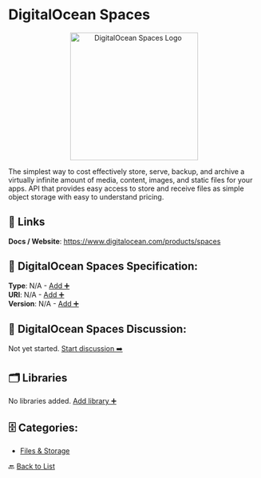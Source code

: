 # DigitalOcean Spaces
<p align="center">
    <img width="256" src="https://raw.githubusercontent.com/apis-list/apis-list/main/apis/digitalocean-spaces/logo_256x256.png" alt="DigitalOcean Spaces Logo"/>
</p>
The simplest way to cost effectively store, serve, backup, and archive a virtually infinite amount of media, content, images, and static files for your apps. API that provides easy access to store and receive files as simple object storage with easy to understand pricing.

##  🔗 Links
**Docs / Website**: https://www.digitalocean.com/products/spaces

## 🧬 DigitalOcean Spaces Specification:
**Type**: N/A - [Add ➕](https://github.com/apis-list/apis-list/edit/main/apis.yaml#L5145)  
**URI**: N/A - [Add ➕](https://github.com/apis-list/apis-list/edit/main/apis.yaml#L5145)  
**Version**: N/A - [Add ➕](https://github.com/apis-list/apis-list/edit/main/apis.yaml#L5145)

## 💬 DigitalOcean Spaces Discussion:
Not yet started. [Start discussion ➡️](https://github.com/apis-list/apis-list/discussions/new)

## 🗂️ Libraries

No libraries added. [Add library ➕](https://github.com/apis-list/apis-list/edit/main/apis.yaml#L5145)    


## 🗄️ Categories:
- [Files & Storage](https://github.com/apis-list/apis-list#files--storage-)

🔙  [Back to List](https://github.com/apis-list/apis-list)
